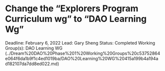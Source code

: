 # Change the “Explorers Program Curriculum wg” to “DAO Learning Wg”

Deadline: February 6, 2022
Lead: Gary Sheng
Status: Completed
Working Group(s): DAO Learning WG (../Dream%20DAO%20Phase%201%20Working%20Groups%20c53752864e064f6da1b9f1c4ed1019ba/DAO%20Learning%20WG%20415a199b4a194ad182107da7dd8ed022.md)